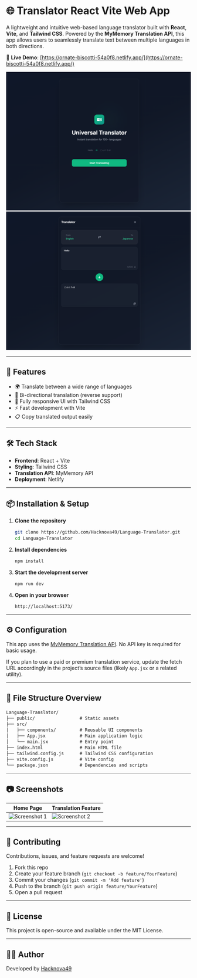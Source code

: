 
# 🌐 Translator React Vite Web App

A lightweight and intuitive web-based language translator built with **React**, **Vite**, and **Tailwind CSS**. Powered by the **MyMemory Translation API**, this app allows users to seamlessly translate text between multiple languages in both directions.

🔗 **Live Demo**: [https://ornate-biscotti-54a0f8.netlify.app/](https://ornate-biscotti-54a0f8.netlify.app/)

![Screenshot 1](./screenshots/screenshot1.png)
![Screenshot 1](./screenshots/screenshot2.png)

---

## 🚀 Features

- 🌍 Translate between a wide range of languages
- 🔁 Bi-directional translation (reverse support)
- 🎨 Fully responsive UI with Tailwind CSS
- ⚡ Fast development with Vite
- 📋 Copy translated output easily

---

## 🛠️ Tech Stack

- **Frontend**: React + Vite
- **Styling**: Tailwind CSS
- **Translation API**: MyMemory API
- **Deployment**: Netlify

---

## 📦 Installation & Setup

1. **Clone the repository**
   ```bash
   git clone https://github.com/Hacknova49/Language-Translator.git
   cd Language-Translator
   ```

2. **Install dependencies**
   ```bash
   npm install
   ```

3. **Start the development server**
   ```bash
   npm run dev
   ```

4. **Open in your browser**
   ```
   http://localhost:5173/
   ```

---

## ⚙️ Configuration

This app uses the [MyMemory Translation API](https://mymemory.translated.net/doc/spec.php). No API key is required for basic usage.

If you plan to use a paid or premium translation service, update the fetch URL accordingly in the project’s source files (likely `App.jsx` or a related utility).

---

## 📁 File Structure Overview

```
Language-Translator/
├── public/                 # Static assets
├── src/
│   ├── components/         # Reusable UI components
│   ├── App.jsx             # Main application logic
│   └── main.jsx            # Entry point
├── index.html              # Main HTML file
├── tailwind.config.js      # Tailwind CSS configuration
├── vite.config.js          # Vite config
└── package.json            # Dependencies and scripts
```

---

## 📷 Screenshots

| Home Page                             | Translation Feature                       |
|--------------------------------------|-------------------------------------------|
| ![Screenshot 1](./screenshots/screenshot1_20250615_013919.png) | ![Screenshot 2](./screenshots/screenshot2_20250615_013919.png) |

---


## 🤝 Contributing

Contributions, issues, and feature requests are welcome!

1. Fork this repo
2. Create your feature branch (`git checkout -b feature/YourFeature`)
3. Commit your changes (`git commit -m 'Add feature'`)
4. Push to the branch (`git push origin feature/YourFeature`)
5. Open a pull request

---

## 📄 License

This project is open-source and available under the MIT License.

---

## 👨‍💻 Author

Developed by [Hacknova49](https://github.com/Hacknova49)
